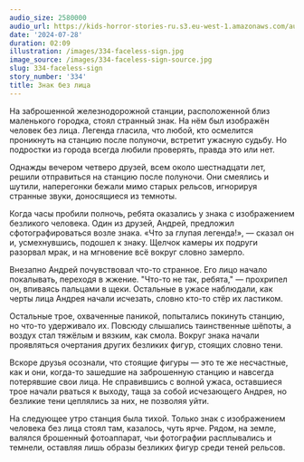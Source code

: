 ```yaml
---
audio_size: 2580000
audio_url: https://kids-horror-stories-ru.s3.eu-west-1.amazonaws.com/audio/334-faceless-sign.mp3
date: '2024-07-28'
duration: 02:09
illustration: /images/334-faceless-sign.jpg
image_source: /images/334-faceless-sign-source.jpg
slug: 334-faceless-sign
story_number: '334'
title: Знак без лица
---
```


На заброшенной железнодорожной станции, расположенной близ маленького городка, стоял странный знак. На нём был изображён человек без лица. Легенда гласила, что любой, кто осмелится проникнуть на станцию после полуночи, встретит ужасную судьбу. Но подростки из города всегда любили проверять, правда это или нет.

Однажды вечером четверо друзей, всем около шестнадцати лет, решили отправиться на станцию после полуночи. Они смеялись и шутили, наперегонки бежали мимо старых рельсов, игнорируя странные звуки, доносящиеся из темноты.

Когда часы пробили полночь, ребята оказались у знака с изображением безликого человека. Один из друзей, Андрей, предложил сфотографироваться возле знака. «Что за глупая легенда!», — сказал он и, усмехнувшись, подошел к знаку. Щелчок камеры их подруги разорвал мрак, и на мгновение всё вокруг словно замерло.

Внезапно Андрей почувствовал что-то странное. Его лицо начало покалывать, переходя в жжение. "Что-то не так, ребята," — прохрипел он, впиваясь пальцами в щеки. Остальные в ужасе наблюдали, как черты лица Андрея начали исчезать, словно кто-то стёр их ластиком.

Остальные трое, охваченные паникой, попытались покинуть станцию, но что-то удерживало их. Повсюду слышались таинственные шёпоты, а воздух стал тяжёлым и вязким, как смола. Вокруг знака начали проявляться очертания других безликих фигур, стоящих словно тени.

Вскоре друзья осознали, что стоящие фигуры — это те же несчастные, как и они, когда-то зашедшие на заброшенную станцию и навсегда потерявшие свои лица. Не справившись с волной ужаса, оставшиеся трое начали рваться к выходу, таща за собой исчезающего Андрея, но безликие тени цеплялись за них, не позволяя уйти.

На следующее утро станция была тихой. Только знак с изображением человека без лица стоял там, казалось, чуть ярче. Рядом, на земле, валялся брошенный фотоаппарат, чьи фотографии расплывались и темнели, оставляя лишь образы безликих фигур среди теней рельсов.